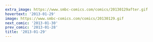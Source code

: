 ```yaml
---
extra_image: https://www.smbc-comics.com/comics/20130129after.gif
hovertext: '2013-01-29'
image: https://www.smbc-comics.com/comics/20130129.gif
next_comic: '2013-01-30'
prev_comic: '2013-01-28'
title: '2013-01-29'
---
```


